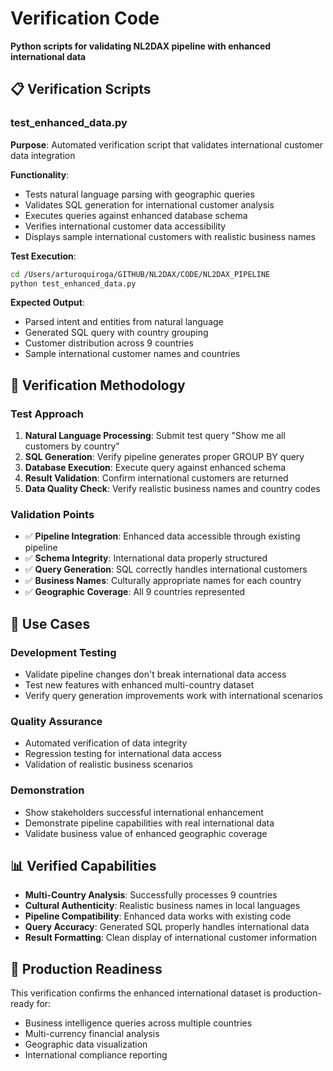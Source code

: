 # Verification Code
**Python scripts for validating NL2DAX pipeline with enhanced international data**

## 📋 **Verification Scripts**

### **test_enhanced_data.py**
**Purpose**: Automated verification script that validates international customer data integration

**Functionality**:
- Tests natural language parsing with geographic queries
- Validates SQL generation for international customer analysis
- Executes queries against enhanced database schema
- Verifies international customer data accessibility
- Displays sample international customers with realistic business names

**Test Execution**:
```bash
cd /Users/arturoquiroga/GITHUB/NL2DAX/CODE/NL2DAX_PIPELINE
python test_enhanced_data.py
```

**Expected Output**:
- Parsed intent and entities from natural language
- Generated SQL query with country grouping
- Customer distribution across 9 countries
- Sample international customer names and countries

## 🧪 **Verification Methodology**

### **Test Approach**
1. **Natural Language Processing**: Submit test query "Show me all customers by country"
2. **SQL Generation**: Verify pipeline generates proper GROUP BY query
3. **Database Execution**: Execute query against enhanced schema
4. **Result Validation**: Confirm international customers are returned
5. **Data Quality Check**: Verify realistic business names and country codes

### **Validation Points**
- ✅ **Pipeline Integration**: Enhanced data accessible through existing pipeline
- ✅ **Schema Integrity**: International data properly structured
- ✅ **Query Generation**: SQL correctly handles international customers
- ✅ **Business Names**: Culturally appropriate names for each country
- ✅ **Geographic Coverage**: All 9 countries represented

## 🎯 **Use Cases**

### **Development Testing**
- Validate pipeline changes don't break international data access
- Test new features with enhanced multi-country dataset
- Verify query generation improvements work with international scenarios

### **Quality Assurance**
- Automated verification of data integrity
- Regression testing for international data access
- Validation of realistic business scenarios

### **Demonstration**
- Show stakeholders successful international enhancement
- Demonstrate pipeline capabilities with real international data
- Validate business value of enhanced geographic coverage

## 📊 **Verified Capabilities**
- **Multi-Country Analysis**: Successfully processes 9 countries
- **Cultural Authenticity**: Realistic business names in local languages
- **Pipeline Compatibility**: Enhanced data works with existing code
- **Query Accuracy**: Generated SQL properly handles international data
- **Result Formatting**: Clean display of international customer information

## 🚀 **Production Readiness**
This verification confirms the enhanced international dataset is production-ready for:
- Business intelligence queries across multiple countries
- Multi-currency financial analysis
- Geographic data visualization
- International compliance reporting